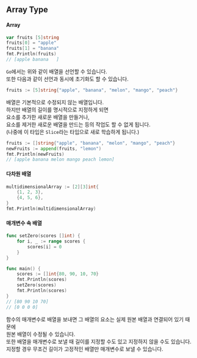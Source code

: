 ## Array Type  

#### Array    
```go
var fruits [5]string
fruits[0] = "apple"
fruits[1] = "banana"
fmt.Println(fruits)
// [apple banana   ]
```
`Go`에서는 위와 같이 배열을 선언할 수 있습니다.  
또한 다음과 같이 선언과 동시에 초기화도 할 수 있습니다.  
```go
fruits := [5]string{"apple", "banana", "melon", "mango", "peach"}
```
배열은 기본적으로 수정되지 않는 배열입니다.  
하지만 배열의 길이를 명시적으로 지정하게 되면  
요소를 추가한 새로운 배열을 만들거나,  
요소를 제거한 새로운 배열을 만드는 등의 작업도 할 수 없게 됩니다.  
(나중에 이 타입은 `Slice`라는 타입으로 새로 학습하게 됩니다.)  
```go
fruits := []string{"apple", "banana", "melon", "mango", "peach"}
newFruits := append(fruits, "lemon")
fmt.Println(newFruits)
// [apple banana melon mango peach lemon]
```

#### 다차원 배열  
```go
multidimensionalArray := [2][3]int{
    {1, 2, 3},
    {4, 5, 6},
}
fmt.Println(multidimensionalArray)
```

#### 매개변수 속 배열  
```go
func setZero(scores []int) {
    for i, _ := range scores {
        scores[i] = 0
    }
}

func main() {
    scores := []int{80, 90, 10, 70}
    fmt.Println(scores)
    setZero(scores)
    fmt.Println(scores)
}
// [80 90 10 70]
// [0 0 0 0]
```
함수의 매개변수로 배열을 보내면 그 배열의 요소는 실제 원본 배열과 연결되어 있기 때문에  
원본 배열이 수정될 수 있습니다.  
또한 배열을 매개변수로 보낼 때 길이를 지정할 수도 있고 지정하지 않을 수도 있습니다.  
지정할 경우 무조건 길이가 고정적인 배열만 매개변수로 보낼 수 있습니다.  
